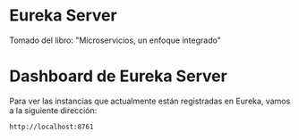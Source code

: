 # Eureka Server
Tomado del libro: "Microservicios, un enfoque integrado"

# Dashboard de Eureka Server
Para ver las instancias que actualmente están registradas en Eureka, vamos a la siguiente dirección:

```
http://localhost:8761
```